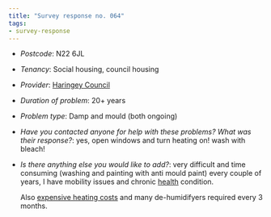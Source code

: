 ```yaml
---
title: "Survey response no. 064"
tags: 
- survey-response
---
```


- *Postcode*: N22 6JL  
- *Tenancy*: Social housing, council housing  
- *Provider*: [Haringey Council](providers/haringey)
- *Duration of problem*: 20+ years  
- *Problem type*: Damp and mould (both ongoing)  
- *Have you contacted anyone for help with these problems? What was their response?*: yes, open windows and turn heating on! wash with bleach!  
- *Is there anything else you would like to add?*: very difficult and time consuming (washing and painting with anti mould paint) every couple of years, I have mobility issues and chronic [health](cause-effect-affect/health) condition. 
    
  Also [expensive heating costs](cause-effect-affect/finances) and many de-humidifyers required every 3 months.
